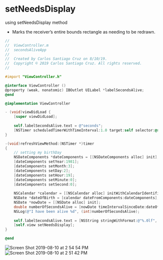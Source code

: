 # setNeedsDisplay

using setNeedsDisplay method

- Marks the receiver’s entire bounds rectangle as needing to be redrawn.

``` objective-c
//
//  ViewController.m
//  secondsAliveApp
//
//  Created by Carlos Santiago Cruz on 8/10/19.
//  Copyright © 2019 Carlos Santiago Cruz. All rights reserved.
//

#import "ViewController.h"

@interface ViewController ()
@property (weak, nonatomic) IBOutlet UILabel *labelSecondsAlive;
@end

@implementation ViewController

- (void)viewDidLoad {
    [super viewDidLoad];
    
    self.labelSecondsAlive.text = @"seconds";
    [NSTimer scheduledTimerWithTimeInterval:1.0 target:self selector:@selector(refreshViewMethod:) userInfo:nil repeats:YES];
}

-(void)refreshViewMethod:(NSTimer *)timer
{
    // setting my birthDay
    NSDateComponents *dateComponents = [[NSDateComponents alloc] init];
    [dateComponents setYear:1981];
    [dateComponents setMonth:3];
    [dateComponents setDay:2];
    [dateComponents setHour:19];
    [dateComponents setMinute:0];
    [dateComponents setSecond:0];
    
    NSCalendar *calendar = [[NSCalendar alloc] initWithCalendarIdentifier:NSCalendarIdentifierGregorian];
    NSDate *dateOfBirth = [calendar dateFromComponents:dateComponents];
    NSDate *nowDate = [[NSDate alloc] init];
    double numberOfSecondsAlive = [nowDate timeIntervalSinceDate:dateOfBirth];
    NSLog(@"I have been alive %d", (int)numberOfSecondsAlive);
    
    self.labelSecondsAlive.text = [NSString stringWithFormat:@"%.0lf", numberOfSecondsAlive];
    [self.view setNeedsDisplay];
}

@end
```

![Screen Shot 2019-08-10 at 2 54 54 PM](https://user-images.githubusercontent.com/24994818/62826302-d8422e00-bb7e-11e9-95f3-dfc913a0e386.png)
![Screen Shot 2019-08-10 at 2 51 42 PM](https://user-images.githubusercontent.com/24994818/62826291-a335db80-bb7e-11e9-9bd2-5f797d74a3c9.png)



